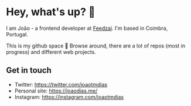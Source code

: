 # Hey, what's up? 👋

I am João - a frontend developer at [Feedzai](https://www.feedzai.com). I'm based in Coimbra, Portugal.

This is my github space 🙌 Browse around, there are a lot of repos (most in progress) and different web projects.

## Get in touch
- Twitter: https://twitter.com/joaotmdias
- Personal site: https://joaodias.me/
- Instagram: https://instagram.com/joaotmdias
